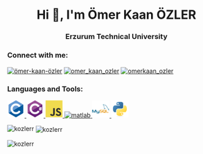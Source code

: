 <h1 align="center">Hi 👋, I'm Ömer Kaan ÖZLER</h1>
<h3 align="center">Erzurum Technical University</h3>

<h3 align="left">Connect with me:</h3>
<p align="left">
<a href="https://linkedin.com/in/ömer-kaan-özler" target="blank"><img align="center" src="https://raw.githubusercontent.com/rahuldkjain/github-profile-readme-generator/master/src/images/icons/Social/linked-in-alt.svg" alt="ömer-kaan-özler" height="30" width="40" /></a>
<a href="https://instagram.com/omer_kaan_ozler" target="blank"><img align="center" src="https://raw.githubusercontent.com/rahuldkjain/github-profile-readme-generator/master/src/images/icons/Social/instagram.svg" alt="omer_kaan_ozler" height="30" width="40" /></a>
<a href="https://www.hackerrank.com/omerkaan_ozler" target="blank"><img align="center" src="https://raw.githubusercontent.com/rahuldkjain/github-profile-readme-generator/master/src/images/icons/Social/hackerrank.svg" alt="omerkaan_ozler" height="30" width="40" /></a>
</p>

<h3 align="left">Languages and Tools:</h3>
<p align="left"> <a href="https://www.cprogramming.com/" target="_blank" rel="noreferrer"> <img src="https://raw.githubusercontent.com/devicons/devicon/master/icons/c/c-original.svg" alt="c" width="40" height="40"/> </a> <a href="https://www.w3schools.com/cs/" target="_blank" rel="noreferrer"> <img src="https://raw.githubusercontent.com/devicons/devicon/master/icons/csharp/csharp-original.svg" alt="csharp" width="40" height="40"/> </a> <a href="https://developer.mozilla.org/en-US/docs/Web/JavaScript" target="_blank" rel="noreferrer"> <img src="https://raw.githubusercontent.com/devicons/devicon/master/icons/javascript/javascript-original.svg" alt="javascript" width="40" height="40"/> </a> <a href="https://www.mathworks.com/" target="_blank" rel="noreferrer"> <img src="https://upload.wikimedia.org/wikipedia/commons/2/21/Matlab_Logo.png" alt="matlab" width="40" height="40"/> </a> <a href="https://www.mysql.com/" target="_blank" rel="noreferrer"> <img src="https://raw.githubusercontent.com/devicons/devicon/master/icons/mysql/mysql-original-wordmark.svg" alt="mysql" width="40" height="40"/> </a> <a href="https://www.python.org" target="_blank" rel="noreferrer"> <img src="https://raw.githubusercontent.com/devicons/devicon/master/icons/python/python-original.svg" alt="python" width="40" height="40"/> </a> </p>

<p><img align="left" src="https://github-readme-stats.vercel.app/api/top-langs?username=kozlerr&show_icons=true&locale=en&layout=compact" alt="kozlerr" /></p>

<p>&nbsp;<img align="center" src="https://github-readme-stats.vercel.app/api?username=kozlerr&show_icons=true&locale=en" alt="kozlerr" /></p>

<p><img align="center" src="https://github-readme-streak-stats.herokuapp.com/?user=kozlerr&" alt="kozlerr" /></p>

